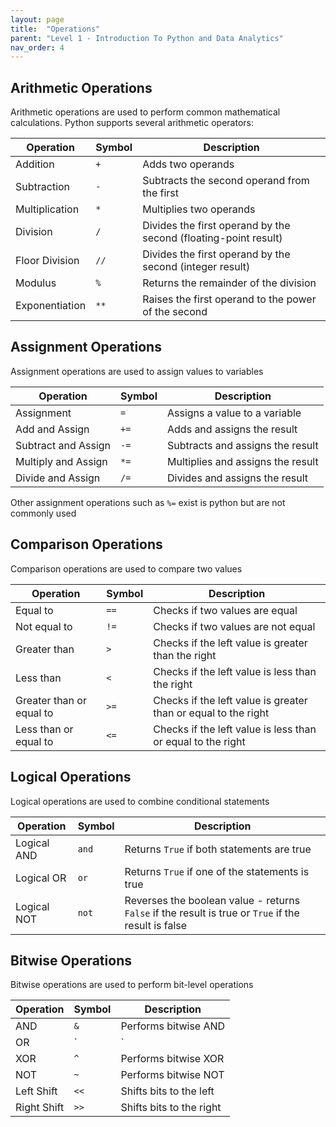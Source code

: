 ```yaml
---
layout: page
title:  "Operations"
parent: "Level 1 - Introduction To Python and Data Analytics"
nav_order: 4
---
```


## Arithmetic Operations

Arithmetic operations are used to perform common mathematical calculations. Python supports several arithmetic operators:

| Operation     | Symbol | Description                        |
|---------------|--------|------------------------------------|
| Addition      | `+`    | Adds two operands                  |
| Subtraction   | `-`    | Subtracts the second operand from the first |
| Multiplication| `*`    | Multiplies two operands            |
| Division      | `/`    | Divides the first operand by the second (floating-point result) |
| Floor Division| `//`   | Divides the first operand by the second (integer result) |
| Modulus       | `%`    | Returns the remainder of the division |
| Exponentiation| `**`   | Raises the first operand to the power of the second |


## Assignment Operations

Assignment operations are used to assign values to variables

| Operation           | Symbol | Description                        |
|---------------------|--------|------------------------------------|
| Assignment          | `=`    | Assigns a value to a variable      |
| Add and Assign      | `+=`   | Adds and assigns the result        |
| Subtract and Assign | `-=`   | Subtracts and assigns the result   |
| Multiply and Assign | `*=`   | Multiplies and assigns the result  |
| Divide and Assign   | `/=`   | Divides and assigns the result     |

Other assignment operations such as `%=` exist is python but are not commonly used

## Comparison Operations

Comparison operations are used to compare two values

| Operation           | Symbol | Description                        |
|---------------------|--------|------------------------------------|
| Equal to            | `==`   | Checks if two values are equal     |
| Not equal to        | `!=`   | Checks if two values are not equal |
| Greater than        | `>`    | Checks if the left value is greater than the right |
| Less than           | `<`    | Checks if the left value is less than the right |
| Greater than or equal to | `>=` | Checks if the left value is greater than or equal to the right |
| Less than or equal to | `<=` | Checks if the left value is less than or equal to the right |

## Logical Operations

Logical operations are used to combine conditional statements

| Operation           | Symbol | Description                        |
|---------------------|--------|------------------------------------|
| Logical AND         | `and`  | Returns `True` if both statements are true |
| Logical OR          | `or`   | Returns `True` if one of the statements is true |
| Logical NOT         | `not`  | Reverses the boolean value - returns `False` if the result is true or `True` if the result is false |

## Bitwise Operations

Bitwise operations are used to perform bit-level operations

| Operation           | Symbol | Description                        |
|---------------------|--------|------------------------------------|
| AND                 | `&`    | Performs bitwise AND               |
| OR                  | `|`    | Performs bitwise OR                |
| XOR                 | `^`    | Performs bitwise XOR               |
| NOT                 | `~`    | Performs bitwise NOT               |
| Left Shift          | `<<`   | Shifts bits to the left            |
| Right Shift         | `>>`   | Shifts bits to the right           |